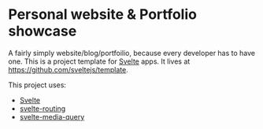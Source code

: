 # Personal website & Portfolio showcase

A fairly simply website/blog/portfoilio, because every developer has to have one. This is a project template for [Svelte](https://svelte.dev) apps. It lives at https://github.com/sveltejs/template.

This project uses:

- [Svelte](https://svelte.dev)
- [svelte-routing](https://github.com/EmilTholin/svelte-routing)
- [svelte-media-query](https://github.com/xelaok/svelte-media-query)
